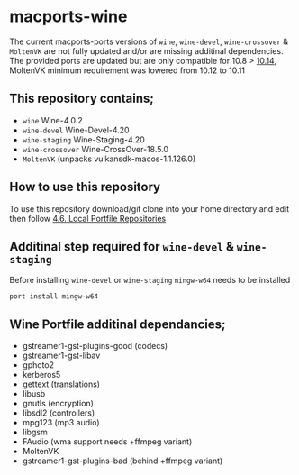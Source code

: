 # macports-wine
The current macports-ports versions of `wine`, `wine-devel`, `wine-crossover` & `MoltenVK` are not fully updated and/or are missing additinal dependencies.
\
The provided ports are updated but are only compatible for 10.8 > [10.14](https://trac.macports.org/ticket/56991#comment:70), MoltenVK minimum requirement was lowered from 10.12 to 10.11

## This repository contains;
- `wine` Wine-4.0.2
- `wine-devel` Wine-Devel-4.20
- `wine-staging` Wine-Staging-4.20
- `wine-crossover` Wine-CrossOver-18.5.0
- `MoltenVK` (unpacks vulkansdk-macos-1.1.126.0)

## How to use this repository
To use this repository download/git clone into your home directory and edit then follow
[4.6. Local Portfile Repositories](https://guide.macports.org/chunked/development.local-repositories.html)

## Additinal step required for `wine-devel` & `wine-staging`
Before installing `wine-devel` or `wine-staging` `mingw-w64` needs to be installed
```
port install mingw-w64
```

## Wine Portfile additinal dependancies;
- gstreamer1-gst-plugins-good (codecs)
- gstreamer1-gst-libav
- gphoto2
- kerberos5
- gettext (translations)
- libusb
- gnutls (encryption)
- libsdl2 (controllers)
- mpg123 (mp3 audio)
- libgsm
- FAudio (wma support needs +ffmpeg variant)
- MoltenVK
- gstreamer1-gst-plugins-bad (behind +ffmpeg variant)
